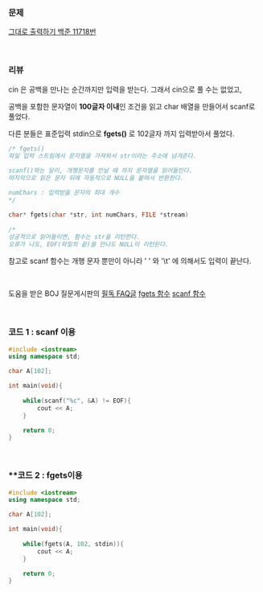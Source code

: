 ### 문제

[그대로 출력하기 백준 11718번](https://www.acmicpc.net/problem/11718)

</br>

### 리뷰

cin 은 공백을 만나는 순간까지만 입력을 받는다. 그래서 cin으로 풀 수는 없었고, 

공백을 포함한 문자열이 **100글자 이내**인 조건을 읽고 char 배열을 만들어서 scanf로 풀었다. 

다른 분들은 표준입력 stdin으로 **fgets()** 로 102글자 까지 입력받아서 풀었다. 

```c
/* fgets()
파일 입력 스트림에서 문자열을 가져와서 str이라는 주소에 넘겨준다. 

scanf()와는 달리, 개행문자를 만날 때 까지 문자열을 읽어들인다. 
마지막으로 읽은 문자 뒤에 자동적으로 NULL을 붙여서 반환한다. 

numChars : 입력받을 문자의 최대 개수
*/

char* fgets(char *str, int numChars, FILE *stream)
    
/*
성공적으로 읽어들이면, 함수는 str을 리턴한다. 
오류가 나도, EOF(파일의 끝)을 만나도 NULL이 리턴된다. 
```



참고로 scanf 함수는 개행 문자 뿐만이 아니라 ' ' 와 '\t' 에 의해서도 입력이 끝난다. 

</br>

도움을 받은 BOJ 질문게시판의 [필독 FAQ글](https://www.acmicpc.net/board/view/28332)
[fgets 함수](https://modoocode.com/38)
[scanf 함수](https://modoocode.com/36)

</br>

###  **코드 1** :   scanf 이용 

```c++
#include <iostream>
using namespace std;

char A[102];

int main(void){
 
	while(scanf("%c", &A) != EOF){
		cout << A;
	}

	return 0;
}

```



</br>

###  **코드 2 :   fgets이용 

```c++
#include <iostream>
using namespace std;

char A[102];

int main(void){
 
	while(fgets(A, 102, stdin)){
		cout << A;
	}

	return 0;
}
```

